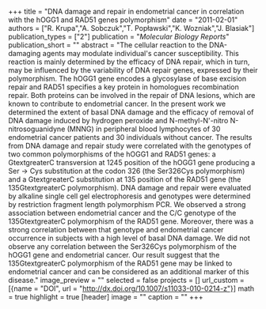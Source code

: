 +++
title = "DNA damage and repair in endometrial cancer in correlation with the hOGG1 and RAD51 genes polymorphism"
date = "2011-02-01"
authors = ["R. Krupa","A. Sobczuk","T. Popławski","K. Wozniak","J. Blasiak"]
publication_types = ["2"]
publication = "_Molecular Biology Reports_"
publication_short = ""
abstract = "The cellular reaction to the DNA-damaging agents may modulate individual's cancer susceptibility. This reaction is mainly determined by the efficacy of DNA repair, which in turn, may be influenced by the variability of DNA repair genes, expressed by their polymorphism. The hOGG1 gene encodes a glycosylase of base excision repair and RAD51 specifies a key protein in homologues recombination repair. Both proteins can be involved in the repair of DNA lesions, which are known to contribute to endometrial cancer. In the present work we determined the extent of basal DNA damage and the efficacy of removal of DNA damage induced by hydrogen peroxide and N-methyl-N'-nitro N-nitrosoguanidyne (MNNG) in peripheral blood lymphocytes of 30 endometrial cancer patients and 30 individuals without cancer. The results from DNA damage and repair study were correlated with the genotypes of two common polymorphisms of the hOGG1 and RAD51 genes: a GtextgreaterC transversion at 1245 position of the hOGG1 gene producing a Ser → Cys substitution at the codon 326 (the Ser326Cys polymorphism) and a GtextgreaterC substitution at 135 position of the RAD51 gene (the 135GtextgreaterC polymorphism). DNA damage and repair were evaluated by alkaline single cell gel electrophoresis and genotypes were determined by restriction fragment length polymorphism PCR. We observed a strong association between endometrial cancer and the C/C genotype of the 135GtextgreaterC polymorphism of the RAD51 gene. Moreover, there was a strong correlation between that genotype and endometrial cancer occurrence in subjects with a high level of basal DNA damage. We did not observe any correlation between the Ser326Cys polymorphism of the hOGG1 gene and endometrial cancer. Our result suggest that the 135GtextgreaterC polymorphism of the RAD51 gene may be linked to endometrial cancer and can be considered as an additional marker of this disease."
image_preview = ""
selected = false
projects = []
url_custom = [{name = "DOI", url = "http://dx.doi.org/10.1007/s11033-010-0214-z"}]
math = true
highlight = true
[header]
image = ""
caption = ""
+++

